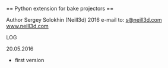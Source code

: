 
 == Python extension for bake projectors ==

Author Sergey Solokhin (Neill3d) 2016
	e-mail to: s@neill3d.com
		www.neill3d.com

LOG

20.05.2016
 * first version
